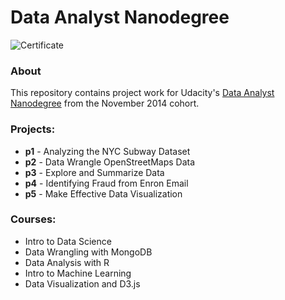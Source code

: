 # Data Analyst Nanodegree

![Certificate](https://raw.githubusercontent.com/allanbreyes/udacity-data-science/master/udacity-dand-certificate.png)

### About
This repository contains project work for Udacity's [Data Analyst Nanodegree](https://www.udacity.com/course/nd002) from the November 2014 cohort.

### Projects:
- **p1** - Analyzing the NYC Subway Dataset
- **p2** - Data Wrangle OpenStreetMaps Data
- **p3** - Explore and Summarize Data
- **p4** - Identifying Fraud from Enron Email
- **p5** - Make Effective Data Visualization

### Courses:
- Intro to Data Science
- Data Wrangling with MongoDB
- Data Analysis with R
- Intro to Machine Learning
- Data Visualization and D3.js
